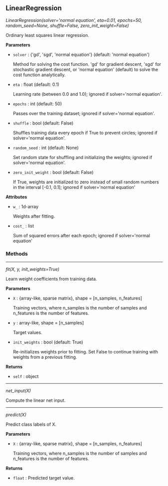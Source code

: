 ## LinearRegression

*LinearRegression(solver='normal equation', eta=0.01, epochs=50, random_seed=None, shuffle=False, zero_init_weight=False)*

Ordinary least squares linear regression.

**Parameters**

- `solver` : {'gd', 'sgd', 'normal equation'} (default: 'normal equation')

    Method for solving the cost function. 'gd' for gradient descent,
    'sgd' for stochastic gradient descent, or 'normal equation' (default)
    to solve the cost function analytically.

- `eta` : float (default: 0.1)

    Learning rate (between 0.0 and 1.0);
    ignored if solver='normal equation'.

- `epochs` : int (default: 50)

    Passes over the training dataset;
    ignored if solver='normal equation'.

- `shuffle` : bool (default: False)

    Shuffles training data every epoch if True to prevent circles;
    ignored if solver='normal equation'.

- `random_seed` : int (default: None)

    Set random state for shuffling and initializing the weights;
    ignored if solver='normal equation'.

- `zero_init_weight` : bool (default: False)

    If True, weights are initialized to zero instead of small random
    numbers in the interval [-0.1, 0.1];
    ignored if solver='normal equation'

**Attributes**

- `w_` : 1d-array

    Weights after fitting.

- `cost_` : list

    Sum of squared errors after each epoch;
    ignored if solver='normal equation'

### Methods

<hr>

*fit(X, y, init_weights=True)*

Learn weight coefficients from training data.

**Parameters**

- `X` : {array-like, sparse matrix}, shape = [n_samples, n_features]

    Training vectors, where n_samples is the number of samples and
    n_features is the number of features.

- `y` : array-like, shape = [n_samples]

    Target values.

- `init_weights` : bool (default: True)

    Re-initializes weights prior to fitting. Set False to continue
    training with weights from a previous fitting.

**Returns**

- `self` : object


<hr>

*net_input(X)*

Compute the linear net input.

<hr>

*predict(X)*

Predict class labels of X.

**Parameters**

- `X` : {array-like, sparse matrix}, shape = [n_samples, n_features]

    Training vectors, where n_samples is the number of samples and
    n_features is the number of features.

**Returns**

- `float` : Predicted target value.


